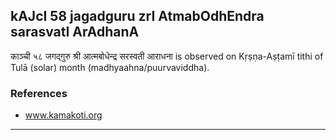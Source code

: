 ## kAJcI 58 jagadguru zrI AtmabOdhEndra sarasvatI ArAdhanA

काञ्ची ५८ जगद्गुरु श्री आत्मबोधेन्द्र सरस्वती आराधना is observed on Kṛṣṇa-Aṣṭamī tithi of Tulā (solar) month (madhyaahna/puurvaviddha).


### References
* www.kamakoti.org

---
